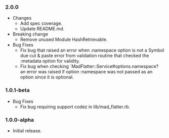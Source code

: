 ### 2.0.0
* Changes
  * Add spec coverage.
  * Update README.md.
* Breaking change
  * Remove unused Module HashRetrievable.
* Bug Fixes
  * Fix bug that raised an error when :namespace option is not a Symbol due cut & paste error from validation routine that checked the :metadata option for validity.
  * Fix bug when checking `MadFlatter::Service#options.namespace? an error was raised if option :namespace was not passed as an option since it is optional.

### 1.0.1-beta
* Bug Fixes
  * Fix bug requiring support codez in lib/mad_flatter.rb.

### 1.0.0-alpha
* Initial release.
